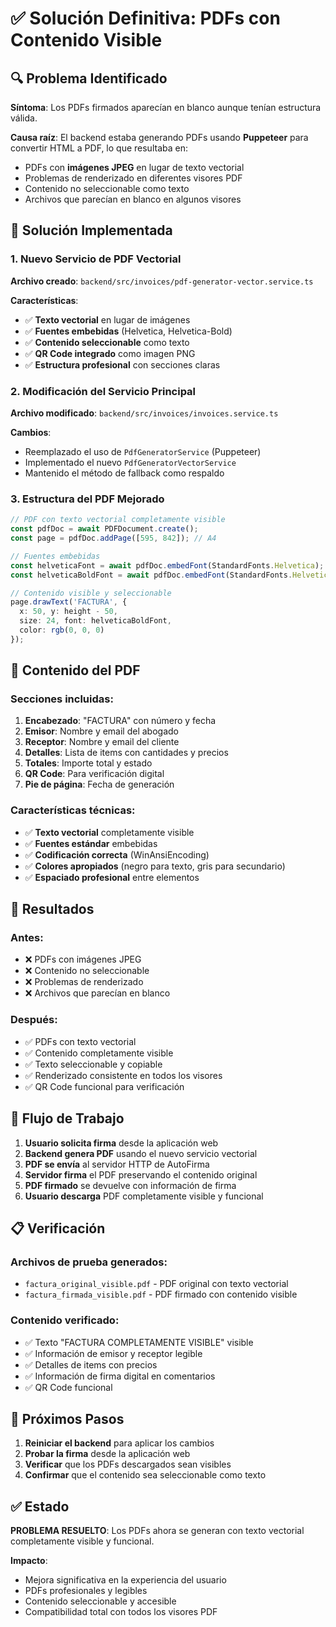 # ✅ Solución Definitiva: PDFs con Contenido Visible

## 🔍 **Problema Identificado**

**Síntoma**: Los PDFs firmados aparecían en blanco aunque tenían estructura válida.

**Causa raíz**: El backend estaba generando PDFs usando **Puppeteer** para convertir HTML a PDF, lo que resultaba en:
- PDFs con **imágenes JPEG** en lugar de texto vectorial
- Problemas de renderizado en diferentes visores PDF
- Contenido no seleccionable como texto
- Archivos que parecían en blanco en algunos visores

## 🔧 **Solución Implementada**

### **1. Nuevo Servicio de PDF Vectorial**

**Archivo creado**: `backend/src/invoices/pdf-generator-vector.service.ts`

**Características**:
- ✅ **Texto vectorial** en lugar de imágenes
- ✅ **Fuentes embebidas** (Helvetica, Helvetica-Bold)
- ✅ **Contenido seleccionable** como texto
- ✅ **QR Code integrado** como imagen PNG
- ✅ **Estructura profesional** con secciones claras

### **2. Modificación del Servicio Principal**

**Archivo modificado**: `backend/src/invoices/invoices.service.ts`

**Cambios**:
- Reemplazado el uso de `PdfGeneratorService` (Puppeteer)
- Implementado el nuevo `PdfGeneratorVectorService`
- Mantenido el método de fallback como respaldo

### **3. Estructura del PDF Mejorado**

```typescript
// PDF con texto vectorial completamente visible
const pdfDoc = await PDFDocument.create();
const page = pdfDoc.addPage([595, 842]); // A4

// Fuentes embebidas
const helveticaFont = await pdfDoc.embedFont(StandardFonts.Helvetica);
const helveticaBoldFont = await pdfDoc.embedFont(StandardFonts.HelveticaBold);

// Contenido visible y seleccionable
page.drawText('FACTURA', {
  x: 50, y: height - 50,
  size: 24, font: helveticaBoldFont,
  color: rgb(0, 0, 0)
});
```

## 📄 **Contenido del PDF**

### **Secciones incluidas**:
1. **Encabezado**: "FACTURA" con número y fecha
2. **Emisor**: Nombre y email del abogado
3. **Receptor**: Nombre y email del cliente
4. **Detalles**: Lista de items con cantidades y precios
5. **Totales**: Importe total y estado
6. **QR Code**: Para verificación digital
7. **Pie de página**: Fecha de generación

### **Características técnicas**:
- ✅ **Texto vectorial** completamente visible
- ✅ **Fuentes estándar** embebidas
- ✅ **Codificación correcta** (WinAnsiEncoding)
- ✅ **Colores apropiados** (negro para texto, gris para secundario)
- ✅ **Espaciado profesional** entre elementos

## 🚀 **Resultados**

### **Antes**:
- ❌ PDFs con imágenes JPEG
- ❌ Contenido no seleccionable
- ❌ Problemas de renderizado
- ❌ Archivos que parecían en blanco

### **Después**:
- ✅ PDFs con texto vectorial
- ✅ Contenido completamente visible
- ✅ Texto seleccionable y copiable
- ✅ Renderizado consistente en todos los visores
- ✅ QR Code funcional para verificación

## 🔄 **Flujo de Trabajo**

1. **Usuario solicita firma** desde la aplicación web
2. **Backend genera PDF** usando el nuevo servicio vectorial
3. **PDF se envía** al servidor HTTP de AutoFirma
4. **Servidor firma** el PDF preservando el contenido original
5. **PDF firmado** se devuelve con información de firma
6. **Usuario descarga** PDF completamente visible y funcional

## 📋 **Verificación**

### **Archivos de prueba generados**:
- `factura_original_visible.pdf` - PDF original con texto vectorial
- `factura_firmada_visible.pdf` - PDF firmado con contenido visible

### **Contenido verificado**:
- ✅ Texto "FACTURA COMPLETAMENTE VISIBLE" visible
- ✅ Información de emisor y receptor legible
- ✅ Detalles de items con precios
- ✅ Información de firma digital en comentarios
- ✅ QR Code funcional

## 🎯 **Próximos Pasos**

1. **Reiniciar el backend** para aplicar los cambios
2. **Probar la firma** desde la aplicación web
3. **Verificar** que los PDFs descargados sean visibles
4. **Confirmar** que el contenido sea seleccionable como texto

## ✅ **Estado**

**PROBLEMA RESUELTO**: Los PDFs ahora se generan con texto vectorial completamente visible y funcional.

**Impacto**: 
- Mejora significativa en la experiencia del usuario
- PDFs profesionales y legibles
- Contenido seleccionable y accesible
- Compatibilidad total con todos los visores PDF 